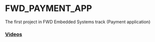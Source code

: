 # FWD_PAYMENT_APP
The first project in FWD Embedded Systems track (Payment application)

### [Videos](https://drive.google.com/drive/folders/1kGNPAg58wnB0HkRexMWfm9uJ4B2fYtUD?usp=sharing)
